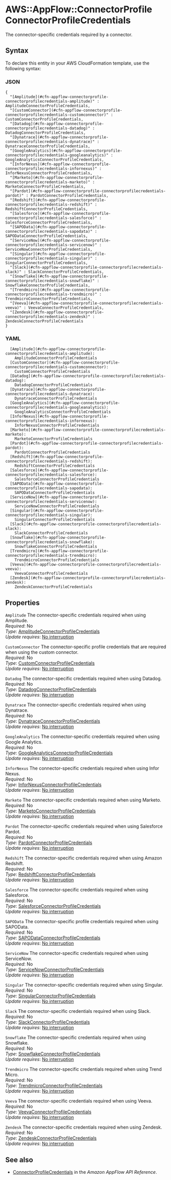 # AWS::AppFlow::ConnectorProfile ConnectorProfileCredentials<a name="aws-properties-appflow-connectorprofile-connectorprofilecredentials"></a>

The connector\-specific credentials required by a connector\.

## Syntax<a name="aws-properties-appflow-connectorprofile-connectorprofilecredentials-syntax"></a>

To declare this entity in your AWS CloudFormation template, use the following syntax:

### JSON<a name="aws-properties-appflow-connectorprofile-connectorprofilecredentials-syntax.json"></a>

```
{
  "[Amplitude](#cfn-appflow-connectorprofile-connectorprofilecredentials-amplitude)" : AmplitudeConnectorProfileCredentials,
  "[CustomConnector](#cfn-appflow-connectorprofile-connectorprofilecredentials-customconnector)" : CustomConnectorProfileCredentials,
  "[Datadog](#cfn-appflow-connectorprofile-connectorprofilecredentials-datadog)" : DatadogConnectorProfileCredentials,
  "[Dynatrace](#cfn-appflow-connectorprofile-connectorprofilecredentials-dynatrace)" : DynatraceConnectorProfileCredentials,
  "[GoogleAnalytics](#cfn-appflow-connectorprofile-connectorprofilecredentials-googleanalytics)" : GoogleAnalyticsConnectorProfileCredentials,
  "[InforNexus](#cfn-appflow-connectorprofile-connectorprofilecredentials-infornexus)" : InforNexusConnectorProfileCredentials,
  "[Marketo](#cfn-appflow-connectorprofile-connectorprofilecredentials-marketo)" : MarketoConnectorProfileCredentials,
  "[Pardot](#cfn-appflow-connectorprofile-connectorprofilecredentials-pardot)" : PardotConnectorProfileCredentials,
  "[Redshift](#cfn-appflow-connectorprofile-connectorprofilecredentials-redshift)" : RedshiftConnectorProfileCredentials,
  "[Salesforce](#cfn-appflow-connectorprofile-connectorprofilecredentials-salesforce)" : SalesforceConnectorProfileCredentials,
  "[SAPOData](#cfn-appflow-connectorprofile-connectorprofilecredentials-sapodata)" : SAPODataConnectorProfileCredentials,
  "[ServiceNow](#cfn-appflow-connectorprofile-connectorprofilecredentials-servicenow)" : ServiceNowConnectorProfileCredentials,
  "[Singular](#cfn-appflow-connectorprofile-connectorprofilecredentials-singular)" : SingularConnectorProfileCredentials,
  "[Slack](#cfn-appflow-connectorprofile-connectorprofilecredentials-slack)" : SlackConnectorProfileCredentials,
  "[Snowflake](#cfn-appflow-connectorprofile-connectorprofilecredentials-snowflake)" : SnowflakeConnectorProfileCredentials,
  "[Trendmicro](#cfn-appflow-connectorprofile-connectorprofilecredentials-trendmicro)" : TrendmicroConnectorProfileCredentials,
  "[Veeva](#cfn-appflow-connectorprofile-connectorprofilecredentials-veeva)" : VeevaConnectorProfileCredentials,
  "[Zendesk](#cfn-appflow-connectorprofile-connectorprofilecredentials-zendesk)" : ZendeskConnectorProfileCredentials
}
```

### YAML<a name="aws-properties-appflow-connectorprofile-connectorprofilecredentials-syntax.yaml"></a>

```
  [Amplitude](#cfn-appflow-connectorprofile-connectorprofilecredentials-amplitude):
    AmplitudeConnectorProfileCredentials
  [CustomConnector](#cfn-appflow-connectorprofile-connectorprofilecredentials-customconnector):
    CustomConnectorProfileCredentials
  [Datadog](#cfn-appflow-connectorprofile-connectorprofilecredentials-datadog):
    DatadogConnectorProfileCredentials
  [Dynatrace](#cfn-appflow-connectorprofile-connectorprofilecredentials-dynatrace):
    DynatraceConnectorProfileCredentials
  [GoogleAnalytics](#cfn-appflow-connectorprofile-connectorprofilecredentials-googleanalytics):
    GoogleAnalyticsConnectorProfileCredentials
  [InforNexus](#cfn-appflow-connectorprofile-connectorprofilecredentials-infornexus):
    InforNexusConnectorProfileCredentials
  [Marketo](#cfn-appflow-connectorprofile-connectorprofilecredentials-marketo):
    MarketoConnectorProfileCredentials
  [Pardot](#cfn-appflow-connectorprofile-connectorprofilecredentials-pardot):
    PardotConnectorProfileCredentials
  [Redshift](#cfn-appflow-connectorprofile-connectorprofilecredentials-redshift):
    RedshiftConnectorProfileCredentials
  [Salesforce](#cfn-appflow-connectorprofile-connectorprofilecredentials-salesforce):
    SalesforceConnectorProfileCredentials
  [SAPOData](#cfn-appflow-connectorprofile-connectorprofilecredentials-sapodata):
    SAPODataConnectorProfileCredentials
  [ServiceNow](#cfn-appflow-connectorprofile-connectorprofilecredentials-servicenow):
    ServiceNowConnectorProfileCredentials
  [Singular](#cfn-appflow-connectorprofile-connectorprofilecredentials-singular):
    SingularConnectorProfileCredentials
  [Slack](#cfn-appflow-connectorprofile-connectorprofilecredentials-slack):
    SlackConnectorProfileCredentials
  [Snowflake](#cfn-appflow-connectorprofile-connectorprofilecredentials-snowflake):
    SnowflakeConnectorProfileCredentials
  [Trendmicro](#cfn-appflow-connectorprofile-connectorprofilecredentials-trendmicro):
    TrendmicroConnectorProfileCredentials
  [Veeva](#cfn-appflow-connectorprofile-connectorprofilecredentials-veeva):
    VeevaConnectorProfileCredentials
  [Zendesk](#cfn-appflow-connectorprofile-connectorprofilecredentials-zendesk):
    ZendeskConnectorProfileCredentials
```

## Properties<a name="aws-properties-appflow-connectorprofile-connectorprofilecredentials-properties"></a>

`Amplitude` <a name="cfn-appflow-connectorprofile-connectorprofilecredentials-amplitude"></a>
The connector\-specific credentials required when using Amplitude\.  
_Required_: No  
_Type_: [AmplitudeConnectorProfileCredentials](aws-properties-appflow-connectorprofile-amplitudeconnectorprofilecredentials.md)  
_Update requires_: [No interruption](https://docs.aws.amazon.com/AWSCloudFormation/latest/UserGuide/using-cfn-updating-stacks-update-behaviors.html#update-no-interrupt)

`CustomConnector` <a name="cfn-appflow-connectorprofile-connectorprofilecredentials-customconnector"></a>
The connector\-specific profile credentials that are required when using the custom connector\.  
_Required_: No  
_Type_: [CustomConnectorProfileCredentials](aws-properties-appflow-connectorprofile-customconnectorprofilecredentials.md)  
_Update requires_: [No interruption](https://docs.aws.amazon.com/AWSCloudFormation/latest/UserGuide/using-cfn-updating-stacks-update-behaviors.html#update-no-interrupt)

`Datadog` <a name="cfn-appflow-connectorprofile-connectorprofilecredentials-datadog"></a>
The connector\-specific credentials required when using Datadog\.  
_Required_: No  
_Type_: [DatadogConnectorProfileCredentials](aws-properties-appflow-connectorprofile-datadogconnectorprofilecredentials.md)  
_Update requires_: [No interruption](https://docs.aws.amazon.com/AWSCloudFormation/latest/UserGuide/using-cfn-updating-stacks-update-behaviors.html#update-no-interrupt)

`Dynatrace` <a name="cfn-appflow-connectorprofile-connectorprofilecredentials-dynatrace"></a>
The connector\-specific credentials required when using Dynatrace\.  
_Required_: No  
_Type_: [DynatraceConnectorProfileCredentials](aws-properties-appflow-connectorprofile-dynatraceconnectorprofilecredentials.md)  
_Update requires_: [No interruption](https://docs.aws.amazon.com/AWSCloudFormation/latest/UserGuide/using-cfn-updating-stacks-update-behaviors.html#update-no-interrupt)

`GoogleAnalytics` <a name="cfn-appflow-connectorprofile-connectorprofilecredentials-googleanalytics"></a>
The connector\-specific credentials required when using Google Analytics\.  
_Required_: No  
_Type_: [GoogleAnalyticsConnectorProfileCredentials](aws-properties-appflow-connectorprofile-googleanalyticsconnectorprofilecredentials.md)  
_Update requires_: [No interruption](https://docs.aws.amazon.com/AWSCloudFormation/latest/UserGuide/using-cfn-updating-stacks-update-behaviors.html#update-no-interrupt)

`InforNexus` <a name="cfn-appflow-connectorprofile-connectorprofilecredentials-infornexus"></a>
The connector\-specific credentials required when using Infor Nexus\.  
_Required_: No  
_Type_: [InforNexusConnectorProfileCredentials](aws-properties-appflow-connectorprofile-infornexusconnectorprofilecredentials.md)  
_Update requires_: [No interruption](https://docs.aws.amazon.com/AWSCloudFormation/latest/UserGuide/using-cfn-updating-stacks-update-behaviors.html#update-no-interrupt)

`Marketo` <a name="cfn-appflow-connectorprofile-connectorprofilecredentials-marketo"></a>
The connector\-specific credentials required when using Marketo\.  
_Required_: No  
_Type_: [MarketoConnectorProfileCredentials](aws-properties-appflow-connectorprofile-marketoconnectorprofilecredentials.md)  
_Update requires_: [No interruption](https://docs.aws.amazon.com/AWSCloudFormation/latest/UserGuide/using-cfn-updating-stacks-update-behaviors.html#update-no-interrupt)

`Pardot` <a name="cfn-appflow-connectorprofile-connectorprofilecredentials-pardot"></a>
The connector\-specific credentials required when using Salesforce Pardot\.  
_Required_: No  
_Type_: [PardotConnectorProfileCredentials](aws-properties-appflow-connectorprofile-pardotconnectorprofilecredentials.md)  
_Update requires_: [No interruption](https://docs.aws.amazon.com/AWSCloudFormation/latest/UserGuide/using-cfn-updating-stacks-update-behaviors.html#update-no-interrupt)

`Redshift` <a name="cfn-appflow-connectorprofile-connectorprofilecredentials-redshift"></a>
The connector\-specific credentials required when using Amazon Redshift\.  
_Required_: No  
_Type_: [RedshiftConnectorProfileCredentials](aws-properties-appflow-connectorprofile-redshiftconnectorprofilecredentials.md)  
_Update requires_: [No interruption](https://docs.aws.amazon.com/AWSCloudFormation/latest/UserGuide/using-cfn-updating-stacks-update-behaviors.html#update-no-interrupt)

`Salesforce` <a name="cfn-appflow-connectorprofile-connectorprofilecredentials-salesforce"></a>
The connector\-specific credentials required when using Salesforce\.  
_Required_: No  
_Type_: [SalesforceConnectorProfileCredentials](aws-properties-appflow-connectorprofile-salesforceconnectorprofilecredentials.md)  
_Update requires_: [No interruption](https://docs.aws.amazon.com/AWSCloudFormation/latest/UserGuide/using-cfn-updating-stacks-update-behaviors.html#update-no-interrupt)

`SAPOData` <a name="cfn-appflow-connectorprofile-connectorprofilecredentials-sapodata"></a>
The connector\-specific profile credentials required when using SAPOData\.  
_Required_: No  
_Type_: [SAPODataConnectorProfileCredentials](aws-properties-appflow-connectorprofile-sapodataconnectorprofilecredentials.md)  
_Update requires_: [No interruption](https://docs.aws.amazon.com/AWSCloudFormation/latest/UserGuide/using-cfn-updating-stacks-update-behaviors.html#update-no-interrupt)

`ServiceNow` <a name="cfn-appflow-connectorprofile-connectorprofilecredentials-servicenow"></a>
The connector\-specific credentials required when using ServiceNow\.  
_Required_: No  
_Type_: [ServiceNowConnectorProfileCredentials](aws-properties-appflow-connectorprofile-servicenowconnectorprofilecredentials.md)  
_Update requires_: [No interruption](https://docs.aws.amazon.com/AWSCloudFormation/latest/UserGuide/using-cfn-updating-stacks-update-behaviors.html#update-no-interrupt)

`Singular` <a name="cfn-appflow-connectorprofile-connectorprofilecredentials-singular"></a>
The connector\-specific credentials required when using Singular\.  
_Required_: No  
_Type_: [SingularConnectorProfileCredentials](aws-properties-appflow-connectorprofile-singularconnectorprofilecredentials.md)  
_Update requires_: [No interruption](https://docs.aws.amazon.com/AWSCloudFormation/latest/UserGuide/using-cfn-updating-stacks-update-behaviors.html#update-no-interrupt)

`Slack` <a name="cfn-appflow-connectorprofile-connectorprofilecredentials-slack"></a>
The connector\-specific credentials required when using Slack\.  
_Required_: No  
_Type_: [SlackConnectorProfileCredentials](aws-properties-appflow-connectorprofile-slackconnectorprofilecredentials.md)  
_Update requires_: [No interruption](https://docs.aws.amazon.com/AWSCloudFormation/latest/UserGuide/using-cfn-updating-stacks-update-behaviors.html#update-no-interrupt)

`Snowflake` <a name="cfn-appflow-connectorprofile-connectorprofilecredentials-snowflake"></a>
The connector\-specific credentials required when using Snowflake\.  
_Required_: No  
_Type_: [SnowflakeConnectorProfileCredentials](aws-properties-appflow-connectorprofile-snowflakeconnectorprofilecredentials.md)  
_Update requires_: [No interruption](https://docs.aws.amazon.com/AWSCloudFormation/latest/UserGuide/using-cfn-updating-stacks-update-behaviors.html#update-no-interrupt)

`Trendmicro` <a name="cfn-appflow-connectorprofile-connectorprofilecredentials-trendmicro"></a>
The connector\-specific credentials required when using Trend Micro\.  
_Required_: No  
_Type_: [TrendmicroConnectorProfileCredentials](aws-properties-appflow-connectorprofile-trendmicroconnectorprofilecredentials.md)  
_Update requires_: [No interruption](https://docs.aws.amazon.com/AWSCloudFormation/latest/UserGuide/using-cfn-updating-stacks-update-behaviors.html#update-no-interrupt)

`Veeva` <a name="cfn-appflow-connectorprofile-connectorprofilecredentials-veeva"></a>
The connector\-specific credentials required when using Veeva\.  
_Required_: No  
_Type_: [VeevaConnectorProfileCredentials](aws-properties-appflow-connectorprofile-veevaconnectorprofilecredentials.md)  
_Update requires_: [No interruption](https://docs.aws.amazon.com/AWSCloudFormation/latest/UserGuide/using-cfn-updating-stacks-update-behaviors.html#update-no-interrupt)

`Zendesk` <a name="cfn-appflow-connectorprofile-connectorprofilecredentials-zendesk"></a>
The connector\-specific credentials required when using Zendesk\.  
_Required_: No  
_Type_: [ZendeskConnectorProfileCredentials](aws-properties-appflow-connectorprofile-zendeskconnectorprofilecredentials.md)  
_Update requires_: [No interruption](https://docs.aws.amazon.com/AWSCloudFormation/latest/UserGuide/using-cfn-updating-stacks-update-behaviors.html#update-no-interrupt)

## See also<a name="aws-properties-appflow-connectorprofile-connectorprofilecredentials--seealso"></a>

- [ConnectorProfileCredentials](https://docs.aws.amazon.com/appflow/1.0/APIReference/API_ConnectorProfileCredentials.html) in the _Amazon AppFlow API Reference_\.
